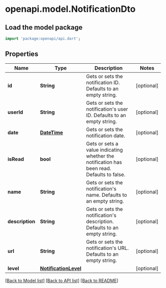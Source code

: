 # openapi.model.NotificationDto

## Load the model package
```dart
import 'package:openapi/api.dart';
```

## Properties
Name | Type | Description | Notes
------------ | ------------- | ------------- | -------------
**id** | **String** | Gets or sets the notification ID. Defaults to an empty string. | [optional] 
**userId** | **String** | Gets or sets the notification's user ID. Defaults to an empty string. | [optional] 
**date** | [**DateTime**](DateTime.md) | Gets or sets the notification date. | [optional] 
**isRead** | **bool** | Gets or sets a value indicating whether the notification has been read. Defaults to false. | [optional] 
**name** | **String** | Gets or sets the notification's name. Defaults to an empty string. | [optional] 
**description** | **String** | Gets or sets the notification's description. Defaults to an empty string. | [optional] 
**url** | **String** | Gets or sets the notification's URL. Defaults to an empty string. | [optional] 
**level** | [**NotificationLevel**](NotificationLevel.md) |  | [optional] 

[[Back to Model list]](../README.md#documentation-for-models) [[Back to API list]](../README.md#documentation-for-api-endpoints) [[Back to README]](../README.md)


